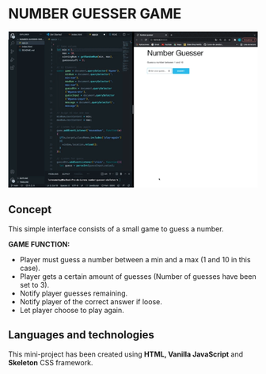 # NUMBER GUESSER GAME
<img 
     width="550"  
     src="https://raw.githubusercontent.com/LoreMatey/number-guesser-skeleton/main/Number-guesser.gif" 
/>

## Concept

This simple interface consists of a small game to guess a number.

**GAME FUNCTION:**
- Player must guess a number between a min and a max (1 and 10 in this case).
- Player gets a certain amount of guesses (Number of guesses have been set to 3).
- Notify player guesses remaining.
- Notify player of the correct answer if loose.
- Let player choose to play again.

## Languages and technologies

This mini-project has been created using **HTML, Vanilla JavaScript** and **Skeleton** CSS framework.
